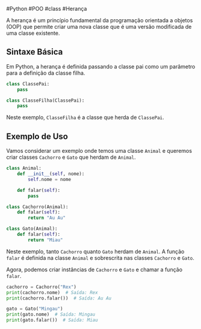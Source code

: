 #Python #POO #class #Herança

A herança é um princípio fundamental da programação orientada a objetos (OOP) que permite criar uma nova classe que é uma versão modificada de uma classe existente.

## Sintaxe Básica

Em Python, a herança é definida passando a classe pai como um parâmetro para a definição da classe filha.

```python
class ClassePai:
    pass

class ClasseFilha(ClassePai):
    pass
```

Neste exemplo, `ClasseFilha` é a classe que herda de `ClassePai`.

## Exemplo de Uso

Vamos considerar um exemplo onde temos uma classe `Animal` e queremos criar classes `Cachorro` e `Gato` que herdam de `Animal`.

```python
class Animal:
    def __init__(self, nome):
        self.nome = nome

    def falar(self):
        pass

class Cachorro(Animal):
    def falar(self):
        return "Au Au"

class Gato(Animal):
    def falar(self):
        return "Miau"
```

Neste exemplo, tanto `Cachorro` quanto `Gato` herdam de `Animal`. A função `falar` é definida na classe `Animal` e sobrescrita nas classes `Cachorro` e `Gato`.

Agora, podemos criar instâncias de `Cachorro` e `Gato` e chamar a função `falar`.

```python
cachorro = Cachorro("Rex")
print(cachorro.nome)  # Saída: Rex
print(cachorro.falar())  # Saída: Au Au

gato = Gato("Mingau")
print(gato.nome)  # Saída: Mingau
print(gato.falar())  # Saída: Miau
```

